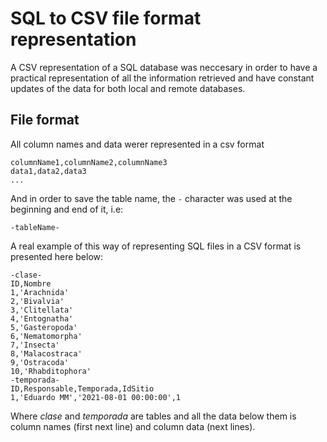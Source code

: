 # SQL to CSV file format representation
A CSV representation of a SQL database was neccesary in order to have a practical representation of all the information retrieved and have constant updates of the data for both local and remote databases.

## File format
All column names and data werer represented in a csv format
```csv
columnName1,columnName2,columnName3
data1,data2,data3
...
```
And in order to save the table name, the `-` character was used at the beginning and end of it, i.e:
```csv
-tableName-
```
A real example of this way of representing SQL files in a CSV format is presented here below:
```csv
-clase-
ID,Nombre
1,'Arachnida'
2,'Bivalvia'
3,'Clitellata'
4,'Entognatha'
5,'Gasteropoda'
6,'Nematomorpha'
7,'Insecta'
8,'Malacostraca'
9,'Ostracoda'
10,'Rhabditophora'
-temporada-
ID,Responsable,Temporada,IdSitio
1,'Eduardo MM','2021-08-01 00:00:00',1
```
Where _clase_ and _temporada_ are tables and all the data below them is column names (first next line) and column data (next lines).